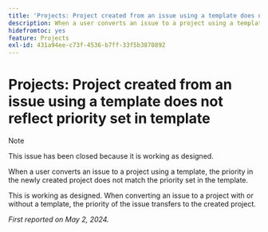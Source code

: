 ```yaml
---
title: 'Projects: Project created from an issue using a template does not reflect priority set in template'
description: When a user converts an issue to a project using a template, the priority in the newly created project does not match the priority set in the template.
hidefromtoc: yes
feature: Projects
exl-id: 431a94ee-c73f-4536-b7ff-33f5b3870892
---
```

# Projects: Project created from an issue using a template does not reflect priority set in template

>[!NOTE]
>
>This issue has been closed because it is working as designed.

When a user converts an issue to a project using a template, the priority in the newly created project does not match the priority set in the template.

This is working as designed. When converting  an issue to a project with or without a template, the priority of the issue transfers to the created project.

_First reported on May 2, 2024._
